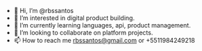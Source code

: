 - 👋 Hi, I’m @rbssantos
- 👀 I’m interested in digital product building.
- 🌱 I’m currently learning languages, api, product management.
- 💞️ I’m looking to collaborate on platform projects.
- 📫 How to reach me rbssantos@gmail.com or +5511984249218

<!---
rbssantos/rbssantos is a ✨ special ✨ repository because its `README.md` (this file) appears on your GitHub profile.
You can click the Preview link to take a look at your changes.
--->
